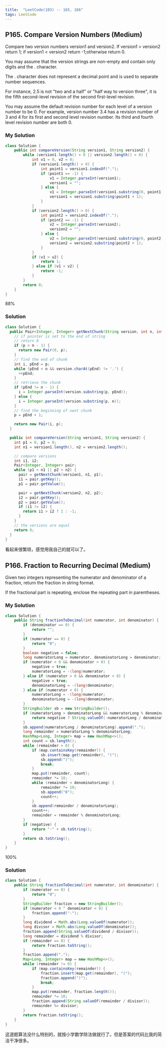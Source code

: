 ```yaml
---
title:  "LeetCode(103) -- 165, 166"
tags: LeetCode
---
```


## P165. Compare Version Numbers (Medium)

Compare two version numbers version1 and version2.
If version1 > version2 return 1; if version1 < version2 return -1;otherwise return 0.

You may assume that the version strings are non-empty and contain only digits and the . character.

The . character does not represent a decimal point and is used to separate number sequences.

For instance, 2.5 is not "two and a half" or "half way to version three", it is the fifth second-level revision of the second first-level revision.

You may assume the default revision number for each level of a version number to be 0. For example, version number 3.4 has a revision number of 3 and 4 for its first and second level revision number. Its third and fourth level revision number are both 0.

### My Solution

```java
class Solution {
    public int compareVersion(String version1, String version2) {
        while (version1.length() > 0 || version2.length() > 0) {
            int v1 = 0, v2 = 0;
            if (version1.length() > 0) {
                int point1 = version1.indexOf(".");
                if (point1 == -1) {
                    v1 = Integer.parseInt(version1);
                    version1 = "";
                } else {
                    v1 = Integer.parseInt(version1.substring(0, point1));
                    version1 = version1.substring(point1 + 1);
                }
            }
            if (version2.length() > 0) {
                int point2 = version2.indexOf(".");
                if (point2 == -1) {
                    v2 = Integer.parseInt(version2);
                    version2 = "";
                } else {
                    v2 = Integer.parseInt(version2.substring(0, point2));
                    version2 = version2.substring(point2 + 1);
                }
            }
            if (v1 > v2) {
                return 1;
            } else if (v1 < v2) {
                return -1;
            }
        }
        return 0;
    }
}
```
88%


### Solution

```java
class Solution {
  public Pair<Integer, Integer> getNextChunk(String version, int n, int p) {
    // if pointer is set to the end of string
    // return 0
    if (p > n - 1) {
      return new Pair(0, p);
    }
    // find the end of chunk
    int i, pEnd = p;
    while (pEnd < n && version.charAt(pEnd) != '.') {
      ++pEnd;
    }
    // retrieve the chunk
    if (pEnd != n - 1) {
      i = Integer.parseInt(version.substring(p, pEnd));
    } else {
      i = Integer.parseInt(version.substring(p, n));
    }
    // find the beginning of next chunk
    p = pEnd + 1;

    return new Pair(i, p);
  }

  public int compareVersion(String version1, String version2) {
    int p1 = 0, p2 = 0;
    int n1 = version1.length(), n2 = version2.length();

    // compare versions
    int i1, i2;
    Pair<Integer, Integer> pair;
    while (p1 < n1 || p2 < n2) {
      pair = getNextChunk(version1, n1, p1);
      i1 = pair.getKey();
      p1 = pair.getValue();

      pair = getNextChunk(version2, n2, p2);
      i2 = pair.getKey();
      p2 = pair.getValue();
      if (i1 != i2) {
        return i1 > i2 ? 1 : -1;
      }
    }
    // the versions are equal
    return 0;
  }
}
```
看起来很繁琐，感觉用我自己的就可以了。

## P166. Fraction to Recurring Decimal (Medium)

Given two integers representing the numerator and denominator of a fraction, return the fraction in string format.

If the fractional part is repeating, enclose the repeating part in parentheses.

### My Solution

```java
class Solution {
    public String fractionToDecimal(int numerator, int denominator) {
        if (denominator == 0) {
            return "";
        }
        if (numerator == 0) {
            return "0";
        }
        boolean negative = false;
        long numeratorLong = numerator, denominatorLong = denominator;
        if (numerator < 0 && denominator > 0) {
            negative = true;
            numeratorLong = -(long)numerator;
        } else if (numerator > 0 && denominator < 0) {
            negative = true;
            denominatorLong = -(long)denominator;
        } else if (numerator < 0) {
            numeratorLong = -(long)numerator;
            denominatorLong = -(long)denominator;
        }
        StringBuilder sb = new StringBuilder();
        if (numeratorLong > denominatorLong && numeratorLong % denominatorLong == 0) {
            return negative ? String.valueOf(-numeratorLong / denominatorLong) : String.valueOf(numeratorLong / denominatorLong);
        }
        sb.append(numeratorLong / denominatorLong).append(".");
        long remainder = numeratorLong % denominatorLong;
        HashMap<Long, Integer> map = new HashMap<>();
        int count = sb.length();
        while (remainder > 0) {
            if (map.containsKey(remainder)) {
                sb.insert(map.get(remainder), "(");
                sb.append(")");
                break;
            }
            map.put(remainder, count);
            remainder *= 10;
            while (remainder < denominatorLong) {
                remainder *= 10;
                sb.append("0");
                count++;
            }
            sb.append(remainder / denominatorLong);
            count++;
            remainder = remainder % denominatorLong;
        }
        if (negative) {
            return "-" + sb.toString();
        }
        return sb.toString();
    }
}
```
100%


### Solution

```java
class Solution {
    public String fractionToDecimal(int numerator, int denominator) {
        if (numerator == 0) {
            return "0";
        }
        StringBuilder fraction = new StringBuilder();
        if (numerator < 0 ^ denominator < 0) {
            fraction.append("-");
        }
        long dividend = Math.abs(Long.valueOf(numerator));
        long divisor = Math.abs(Long.valueOf(denominator));
        fraction.append(String.valueOf(dividend / divisor));
        long remainder = dividend % divisor;
        if (remainder == 0) {
            return fraction.toString();
        }
        fraction.append(".");
        Map<Long, Integer> map = new HashMap<>();
        while (remainder != 0) {
            if (map.containsKey(remainder)) {
                fraction.insert(map.get(remainder), "(");
                fraction.append(")");
                break;
            }
            map.put(remainder, fraction.length());
            remainder *= 10;
            fraction.append(String.valueOf(remainder / divisor));
            remainder %= divisor;
        }
        return fraction.toString();
    }
}
```
这道题算法没什么特别的，就按小学数学除法做就行了。但是答案的代码比我的简洁干净很多。


